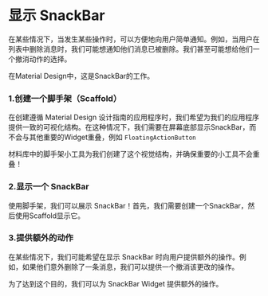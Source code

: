 # 显示 SnackBar

在某些情况下，当发生某些操作时，可以方便地向用户简单通知。例如，当用户在列表中删除消息时，我们可能想通知他们消息已被删除。我们甚至可能想给他们一个撤消动作的选择。

在Material Design中，这是SnackBar的工作。

### 1.创建一个脚手架（Scaffold）

在创建遵循 Material Design 设计指南的应用程序时，我们希望为我们的应用程序提供一致的可视化结构。在这种情况下，我们需要在屏幕底部显示SnackBar，而不会与其他重要的Widget重叠，例如 `FloatingActionButton`

材料库中的脚手架小工具为我们创建了这个视觉结构，并确保重要的小工具不会重叠！

### 2.显示一个 SnackBar

使用脚手架，我们可以展示 SnackBar！首先，我们需要创建一个SnackBar，然后使用Scaffold显示它。

### 3.提供额外的动作

在某些情况下，我们可能希望在显示 SnackBar 时向用户提供额外的操作。例如，如果他们意外删除了一条消息，我们可以提供一个撤消该更改的操作。

为了达到这个目的，我们可以为 SnackBar Widget 提供额外的操作。





